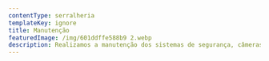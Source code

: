```yaml
---
contentType: serralheria
templateKey: ignore
title: Manutenção
featuredImage: /img/601ddffe588b9 2.webp
description: Realizamos a manutenção dos sistemas de segurança, câmeras, portões, porteiro eletrônico, cerca elétrica, motobombas, elétrica residencial e comercial.
---
```

